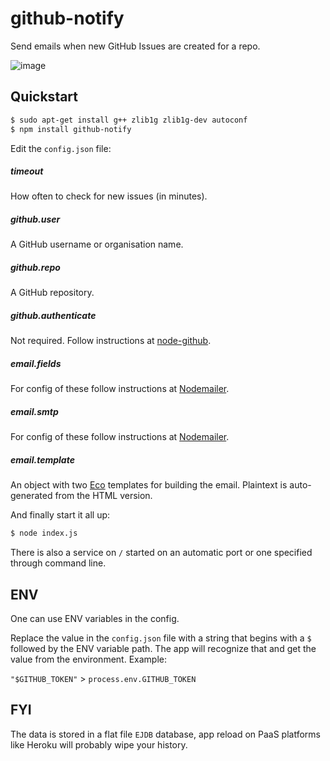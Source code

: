 # github-notify

Send emails when new GitHub Issues are created for a repo.

![image](https://raw.github.com/radekstepan/github-notify/master/example.png)

## Quickstart

```bash
$ sudo apt-get install g++ zlib1g zlib1g-dev autoconf
$ npm install github-notify
```

Edit the `config.json` file:

##### timeout
How often to check for new issues (in minutes).

##### github.user
A GitHub username or organisation name.

##### github.repo
A GitHub repository.

##### github.authenticate
Not required. Follow instructions at [node-github](http://mikedeboer.github.io/node-github/#Client.prototype.authenticate).

##### email.fields
For config of these follow instructions at [Nodemailer](https://github.com/andris9/Nodemailer#e-mail-message-fields).

##### email.smtp
For config of these follow instructions at [Nodemailer](https://github.com/andris9/Nodemailer#setting-up-smtp).

##### email.template
An object with two [Eco](https://github.com/sstephenson/eco) templates for building the email. Plaintext is auto-generated from the HTML version.

And finally start it all up:

```bash
$ node index.js
```

There is also a service on `/` started on an automatic port or one specified through command line.

## ENV

One can use ENV variables in the config.

Replace the value in the `config.json` file with a string that begins with a `$` followed by the ENV variable path. The app will recognize that and get the value from the environment. Example:

`"$GITHUB_TOKEN"` > `process.env.GITHUB_TOKEN`

## FYI

The data is stored in a flat file `EJDB` database, app reload on PaaS platforms like Heroku will probably wipe your history.
